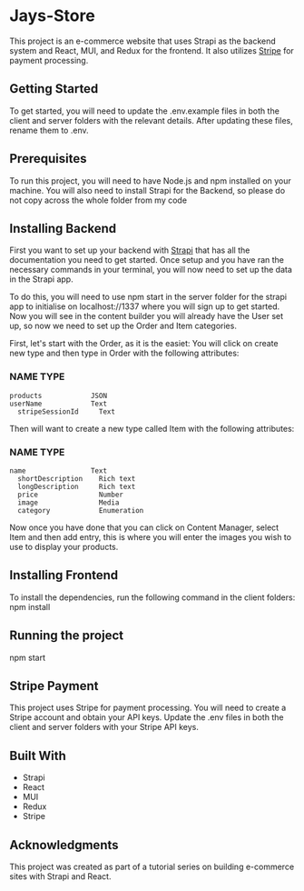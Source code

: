 # Jays-Store
This project is an e-commerce website that uses Strapi as the backend system and React, MUI, and Redux for the frontend. It also utilizes [Stripe](https://stripe.com/gb) for payment processing.

## Getting Started
To get started, you will need to update the .env.example files in both the client and server folders with the relevant details. After updating these files, rename them to .env.

## Prerequisites
To run this project, you will need to have Node.js and npm installed on your machine.
You will also need to install Strapi for the Backend, so please do not copy across the whole folder from my code

## Installing Backend
First you want to set up your backend with [Strapi](https://strapi.io/) that has all the documentation you need to get started.
Once setup and you have ran the necessary commands in your terminal, you will now need to set up the data in the Strapi app.

To do this, you will need to use npm start in the server folder for the strapi app to initialise on localhost://1337 where you will sign up to get started.
Now you will see in the content builder you will already have the User set up, so now we need to set up the Order and Item categories.

First, let's start with the Order, as it is the easiet:
You will click on create new type and then type in Order with the following attributes:
### NAME	              TYPE
    products            JSON
    userName            Text
 	  stripeSessionId     Text 

Then will want to create a new type called Item with the following attributes:
### NAME	              TYPE
    name                Text 
	  shortDescription    Rich text
 	  longDescription     Rich text
 	  price               Number
 	  image               Media 
	  category            Enumeration 
    
Now once you have done that you can click on Content Manager, select Item and then add entry, this is where you will enter the images you wish to use to display your products.

## Installing Frontend
To install the dependencies, run the following command in the client folders:
npm install

## Running the project
npm start

## Stripe Payment
This project uses Stripe for payment processing. You will need to create a Stripe account and obtain your API keys. Update the .env files in both the client and server folders with your Stripe API keys.

## Built With
* Strapi
* React
* MUI
* Redux
* Stripe

## Acknowledgments
This project was created as part of a tutorial series on building e-commerce sites with Strapi and React.
